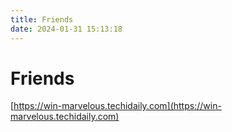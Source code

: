 ```yaml
---
title: Friends
date: 2024-01-31 15:13:18
---
```


# Friends

[https://win-marvelous.techidaily.com](https://win-marvelous.techidaily.com)